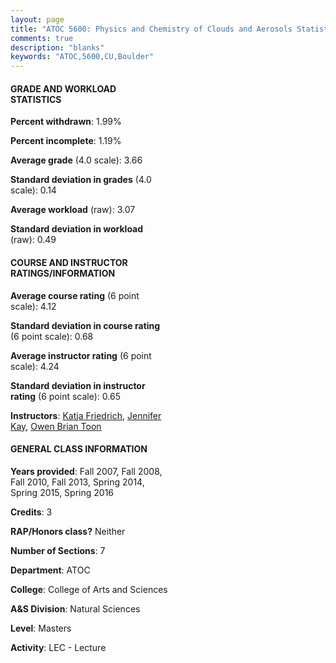 ```yaml
---
layout: page
title: "ATOC 5600: Physics and Chemistry of Clouds and Aerosols Statistics"
comments: true
description: "blanks"
keywords: "ATOC,5600,CU,Boulder"
---
```

<head>
<script src="https://ajax.googleapis.com/ajax/libs/jquery/2.1.3/jquery.min.js"></script>
<script src="https://dl.dropboxusercontent.com/s/pc42nxpaw1ea4o9/highcharts.js?dl=0"></script>
<!-- <script src="../assets/js/highcharts.js"></script> -->
<style type="text/css">@font-face {
	font-family: "Bebas Neue";
	src: url(https://www.filehosting.org/file/details/544349/BebasNeue Regular.otf) format("opentype");
	}
	h1.Bebas { 
		font-family: "Bebas Neue", Verdana, Tahoma;
	}
</style>
</head>
<body>
	<div id="container" style="float: right; width: 45%; height: 88%; margin-left: 2.5%; margin-right: 2.5%;"></div>
	<script language="JavaScript">
		$(document).ready(function() {
		var chart = {type: 'column'};
		var title = {text: 'Grade Distribution'};
		var xAxis = {categories: ['A','B','C','D','F'],crosshair: true};
		var yAxis = {min: 0,title: {text: 'Percentage'}};
		var tooltip = {headerFormat: '<center><b><span style="font-size:20px">{point.key}</span></b></center>',
		               pointFormat: '<td style="padding:0"><b>{point.y:.1f}%</b></td>',
		               footerFormat: '</table>',shared: true,useHTML: true};
		var plotOptions = {column: {pointPadding: 0.0,borderWidth: 0}};  
		var credits = {enabled: false};var series= [{name: 'Percent',data: [71.33,28.16,0.51,0.0,0.0,]}];
		var json = {};
		json.chart = chart;
		json.title = title;
		json.tooltip = tooltip;
		json.xAxis = xAxis;
		json.yAxis = yAxis;  
		json.series = series;
		json.plotOptions = plotOptions;  
		json.credits = credits;
		$('#container').highcharts(json);
	});
	</script>
</body>
			   
#### GRADE AND WORKLOAD STATISTICS

**Percent withdrawn**: 1.99%

**Percent incomplete**: 1.19%

**Average grade** (4.0 scale): 3.66

**Standard deviation in grades** (4.0 scale): 0.14

**Average workload** (raw): 3.07

**Standard deviation in workload** (raw): 0.49

#### COURSE AND INSTRUCTOR RATINGS/INFORMATION

**Average course rating** (6 point scale): 4.12

**Standard deviation in course rating** (6 point scale): 0.68

**Average instructor rating** (6 point scale): 4.24

**Standard deviation in instructor rating** (6 point scale): 0.65

**Instructors**: <a href='../../instructors/Katja_Friedrich'>Katja Friedrich</a>, <a href='../../instructors/Jennifer_Kay'>Jennifer Kay</a>, <a href='../../instructors/Owen_Brian_Toon'>Owen Brian Toon</a>

#### GENERAL CLASS INFORMATION

**Years provided**: Fall 2007, Fall 2008, Fall 2010, Fall 2013, Spring 2014, Spring 2015, Spring 2016

**Credits**: 3

**RAP/Honors class?** Neither

**Number of Sections**: 7

**Department**: ATOC

**College**: College of Arts and Sciences

**A&S Division**: Natural Sciences

**Level**: Masters

**Activity**: LEC - Lecture
